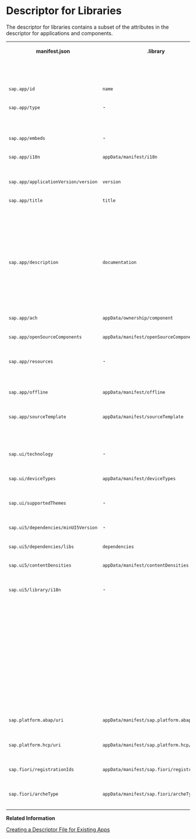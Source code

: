 <!-- loiob229914587444025be986d81dcc77303 -->

# Descriptor for Libraries

The descriptor for libraries contains a subset of the attributes in the descriptor for applications and components.


<table>
<tr>
<th valign="top">

manifest.json

</th>
<th valign="top">

.library

</th>
<th valign="top">

Available for SAPUI5 distribution libraries?

</th>
<th valign="top">

Comment

</th>
</tr>
<tr>
<td valign="top">

`sap.app/id` 

</td>
<td valign="top">

`name` 

</td>
<td valign="top">

![YES](../02_Read-Me-First/images/Checked_Okay_3929e46.png)

</td>
<td valign="top">



</td>
</tr>
<tr>
<td valign="top">

`sap.app/type` 

</td>
<td valign="top">

\-

</td>
<td valign="top">

![YES](../02_Read-Me-First/images/Checked_Okay_3929e46.png)

</td>
<td valign="top">

Generated with value `library` 

</td>
</tr>
<tr>
<td valign="top">

`sap.app/embeds` 

</td>
<td valign="top">

\-

</td>
<td valign="top">

![YES](../02_Read-Me-First/images/Checked_Okay_3929e46.png)

</td>
<td valign="top">

Generated

</td>
</tr>
<tr>
<td valign="top">

`sap.app/i18n` 

</td>
<td valign="top">

`appData/manifest/i18n` 

</td>
<td valign="top">

![NO](images/Cancel_dfb38de.png)

</td>
<td valign="top">

New in `.library` 

</td>
</tr>
<tr>
<td valign="top">

`sap.app/applicationVersion/version` 

</td>
<td valign="top">

`version` 

</td>
<td valign="top">

![YES](../02_Read-Me-First/images/Checked_Okay_3929e46.png)

</td>
<td valign="top">



</td>
</tr>
<tr>
<td valign="top">

`sap.app/title` 

</td>
<td valign="top">

`title` 

</td>
<td valign="top">

![YES](../02_Read-Me-First/images/Checked_Okay_3929e46.png)

</td>
<td valign="top">

Text symbol syntax with leading curly brackets \(`{{`\) and trailing curly brackets \(`}}`\); new in `.library` 

</td>
</tr>
<tr>
<td valign="top">

`sap.app/description` 

</td>
<td valign="top">

`documentation` 

</td>
<td valign="top">

![YES](../02_Read-Me-First/images/Checked_Okay_3929e46.png)

</td>
<td valign="top">

Text symbol syntax with leading curly brackets \(`{{`\) and trailing curly brackets \(`}}`\)

</td>
</tr>
<tr>
<td valign="top">

`sap.app/ach` 

</td>
<td valign="top">

`appData/ownership/component` 

</td>
<td valign="top">

![YES](../02_Read-Me-First/images/Checked_Okay_3929e46.png)

</td>
<td valign="top">



</td>
</tr>
<tr>
<td valign="top">

`sap.app/openSourceComponents` 

</td>
<td valign="top">

`appData/manifest/openSourceComponents` 

</td>
<td valign="top">

![NO](images/Cancel_dfb38de.png)

</td>
<td valign="top">

New in `.library` 

</td>
</tr>
<tr>
<td valign="top">

`sap.app/resources` 

</td>
<td valign="top">

\-

</td>
<td valign="top">

![YES](../02_Read-Me-First/images/Checked_Okay_3929e46.png)

</td>
<td valign="top">

Generated with value `resources.json` 

</td>
</tr>
<tr>
<td valign="top">

`sap.app/offline` 

</td>
<td valign="top">

`appData/manifest/offline` 

</td>
<td valign="top">

![YES](../02_Read-Me-First/images/Checked_Okay_3929e46.png)

</td>
<td valign="top">

New in `.library` 

</td>
</tr>
<tr>
<td valign="top">

`sap.app/sourceTemplate` 

</td>
<td valign="top">

`appData/manifest/sourceTemplate` 

</td>
<td valign="top">

![NO](images/Cancel_dfb38de.png)

</td>
<td valign="top">

New in `.library`, to be filled by SAP Web IDE only

</td>
</tr>
<tr>
<td valign="top">

`sap.ui/technology` 

</td>
<td valign="top">

\-

</td>
<td valign="top">

![YES](../02_Read-Me-First/images/Checked_Okay_3929e46.png)

</td>
<td valign="top">

Generated with value `UI5` 

</td>
</tr>
<tr>
<td valign="top">

`sap.ui/deviceTypes` 

</td>
<td valign="top">

`appData/manifest/deviceTypes` 

</td>
<td valign="top">

![NO](images/Cancel_dfb38de.png)

</td>
<td valign="top">

New in `.library` 

</td>
</tr>
<tr>
<td valign="top">

`sap.ui/supportedThemes` 

</td>
<td valign="top">

\-

</td>
<td valign="top">

![YES](../02_Read-Me-First/images/Checked_Okay_3929e46.png)

</td>
<td valign="top">

Generated and merged

</td>
</tr>
<tr>
<td valign="top">

`sap.ui5/dependencies/minUI5Version` 

</td>
<td valign="top">

\-

</td>
<td valign="top">

![YES](../02_Read-Me-First/images/Checked_Okay_3929e46.png)

</td>
<td valign="top">

Generated

</td>
</tr>
<tr>
<td valign="top">

`sap.ui5/dependencies/libs` 

</td>
<td valign="top">

`dependencies` 

</td>
<td valign="top">

![YES](../02_Read-Me-First/images/Checked_Okay_3929e46.png)

</td>
<td valign="top">



</td>
</tr>
<tr>
<td valign="top">

`sap.ui5/contentDensities` 

</td>
<td valign="top">

`appData/manifest/contentDensities` 

</td>
<td valign="top">

![NO](images/Cancel_dfb38de.png)

</td>
<td valign="top">

New in `.library` 

</td>
</tr>
<tr>
<td valign="top">

`sap.ui5/library/i18n` 

</td>
<td valign="top">

\-

</td>
<td valign="top">

![YES](../02_Read-Me-First/images/Checked_Okay_3929e46.png)

</td>
<td valign="top">

Determines whether the library contains an i18n resource. Value can be either a boolean, a string, or an object. For more information, see [Manifest \(Descriptor for Applications, Components, and Libraries\)](manifest-descriptor-for-applications-components-and-libraries-be0cf40.md) and [Terminologies](terminologies-eba8d25.md).

</td>
</tr>
<tr>
<td valign="top">

`sap.platform.abap/uri` 

</td>
<td valign="top">

`appData/manifest/sap.platform.abap/uri` 

</td>
<td valign="top">

![NO](images/Cancel_dfb38de.png)

</td>
<td valign="top">

New in `.library` 

</td>
</tr>
<tr>
<td valign="top">

`sap.platform.hcp/uri` 

</td>
<td valign="top">

`appData/manifest/sap.platform.hcp/uri` 

</td>
<td valign="top">

![NO](images/Cancel_dfb38de.png)

</td>
<td valign="top">

New in `.library` 

</td>
</tr>
<tr>
<td valign="top">

`sap.fiori/registrationIds` 

</td>
<td valign="top">

`appData/manifest/sap.fiori/registrationId` 

</td>
<td valign="top">

![NO](images/Cancel_dfb38de.png)

</td>
<td valign="top">

New in `.library` 

</td>
</tr>
<tr>
<td valign="top">

`sap.fiori/archeType` 

</td>
<td valign="top">

`appData/manifest/sap.fiori/archeType` 

</td>
<td valign="top">

![NO](images/Cancel_dfb38de.png)

</td>
<td valign="top">

New in `.library` 

</td>
</tr>
</table>

**Related Information**  


[Creating a Descriptor File for Existing Apps](creating-a-descriptor-file-for-existing-apps-3a9baba.md "Detailed description of the steps needed to create a descriptor V2 for applications file for an existing transactional app created by the customer based on SAP Fiori.")

